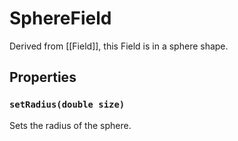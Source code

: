 # SphereField
Derived from [[Field]], this Field is in a sphere shape.

## Properties
### `setRadius(double size)`
Sets the radius of the sphere.